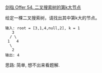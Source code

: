 [剑指 Offer 54. 二叉搜索树的第k大节点](https://leetcode-cn.com/problems/er-cha-sou-suo-shu-de-di-kda-jie-dian-lcof/solution/zhong-xu-bian-li-yu-le-zhi-shu-mei-shi-xian-jiu-sh/)

给定一棵二叉搜索树，请找出其中第k大的节点。
```text
输入: root = [3,1,4,null,2], k = 1
   3
  / \
 1   4
  \
   2
输出: 4
```

思路: 
简单, 想不出来看题解.





